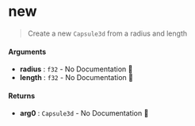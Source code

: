 # new

>  Create a new `Capsule3d` from a radius and length

#### Arguments

- **radius** : `f32` \- No Documentation 🚧
- **length** : `f32` \- No Documentation 🚧

#### Returns

- **arg0** : `Capsule3d` \- No Documentation 🚧
